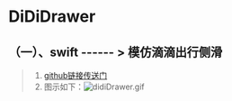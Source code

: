 # DiDiDrawer
## （一）、swift ------ > 模仿滴滴出行侧滑
> 1. [github链接传送门](https://github.com/dzp181/DiDiDrawer)
> 2. 图示如下：![didiDrawer.gif](http://upload-images.jianshu.io/upload_images/1874585-4686438146fa6767.gif?imageMogr2/auto-orient/strip)
